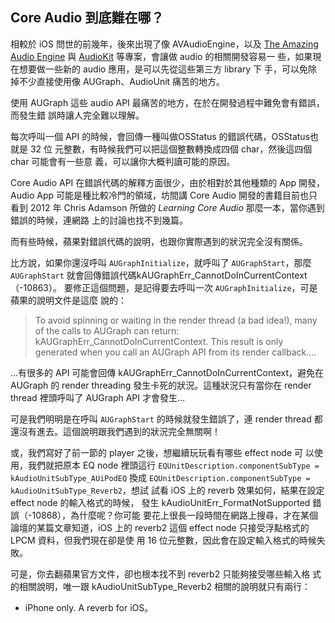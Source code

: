 Core Audio 到底難在哪？
----------------------

相較於 iOS 問世的前幾年，後來出現了像 AVAudioEngine，以及
[The Amazing Audio Engine](http://theamazingaudioengine.com/) 與
[AudioKit](http://audiokit.io/) 等專案，會讓做 audio 的相關開發容易一
些，如果現在想要做一些新的 audio 應用，是可以先從這些第三方 library 下
手，可以免除掉不少直接使用像 AUGraph、AudioUnit 痛苦的地方。

使用 AUGraph 這些 audio API 最痛苦的地方，在於在開發過程中難免會有錯誤，而發生錯
誤時讓人完全難以理解。

每次呼叫一個 API 的時候，會回傳一種叫做OSStatus 的錯誤代碼，OSStatus也就是 32 位
元整數，有時候我們可以把這個整數轉換成四個 char，然後這四個 char 可能會有一些意
義，可以讓你大概判讀可能的原因。

Core Audio API 在錯誤代碼的解釋方面很少，由於相對於其他種類的 App 開發，Audio
App 可能是種比較冷門的領域，坊間講 Core Audio 開發的書籍目前也只看到 2012 年
Chris Adamson 所做的 *Learning Core Audio* 那麼一本，當你遇到錯誤的時候，連網路
上的討論也找不到幾篇。

而有些時候，蘋果對錯誤代碼的說明，也跟你實際遇到的狀況完全沒有關係。

比方說，如果你還沒呼叫 `AUGraphInitialize`，就呼叫了 `AUGraphStart`，那麼
`AUGraphStart` 就會回傳錯誤代碼kAUGraphErr_CannotDoInCurrentContext （-10863）。
要修正這個問題，是記得要去呼叫一次 `AUGraphInitialize`，可是蘋果的說明文件是這麼
說的：

> To avoid spinning or waiting in the render thread (a bad idea!),
> many of the calls to AUGraph can return:
> kAUGraphErr_CannotDoInCurrentContext. This result is only generated
> when you call an AUGraph API from its render callback....

…有很多的 API 可能會回傳 kAUGraphErr_CannotDoInCurrentContext，避免在
AUGraph 的 render threading 發生卡死的狀況。這種狀況只有當你在 render
thread 裡頭呼叫了 AUGraph API 才會發生…

可是我們明明是在呼叫 `AUGraphStart` 的時候就發生錯誤了，連 render
thread 都還沒有進去。這個說明跟我們遇到的狀況完全無關啊！

或，我們寫好了前一節的 player 之後，想繼續玩玩看有哪些 effect node 可
以使用，我們就把原本 EQ node 裡頭這行
`EQUnitDescription.componentSubType = kAudioUnitSubType_AUiPodEQ` 換成
`EQUnitDescription.componentSubType = kAudioUnitSubType_Reverb2`，想試
試看 iOS 上的 reverb 效果如何，結果在設定 effect node 的輸入格式的時候，
發生 kAudioUnitErr_FormatNotSupported 錯誤（-10868），為什麼呢？你可能
要花上很長一段時間在網路上搜尋，才在某個論壇的某篇文章知道，iOS 上的
reverb2 這個 effect node 只接受浮點格式的 LPCM 資料，但我們現在卻是使
用 16 位元整數，因此會在設定輸入格式的時候失敗。

可是，你去翻蘋果官方文件，卻也根本找不到 reverb2 只能夠接受哪些輸入格
式的相關說明，唯一跟 kAudioUnitSubType_Reverb2 相關的說明就只有兩行：
- iPhone only. A reverb for iOS。
